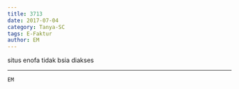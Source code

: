 ```yaml
---
title: 3713
date: 2017-07-04
category: Tanya-SC
tags: E-Faktur
author: EM
---
```


situs enofa tidak bsia diakses

---



`EM`
